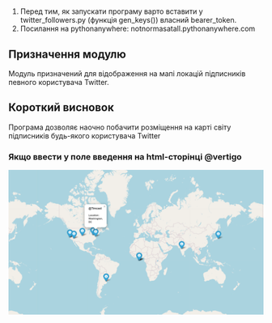 # 
1) Перед тим, як запускати програму варто вставити у twitter_followers.py (функція gen_keys()) власний bearer_token.
2) Посилання на pythonanywhere:
notnormasatall.pythonanywhere.com

## Призначення модулю

Модуль призначений для відображення на мапі локацій підписників
певного користувача Twitter.

## Короткий висновок

Програма дозволяє наочно побачити розміщення на карті світу підписників
будь-якого користувача Twitter

### Якщо ввести у поле введення на html-сторінці @vertigo

![Input](vertigo.jpg?raw=true "Vertigo's friends")
